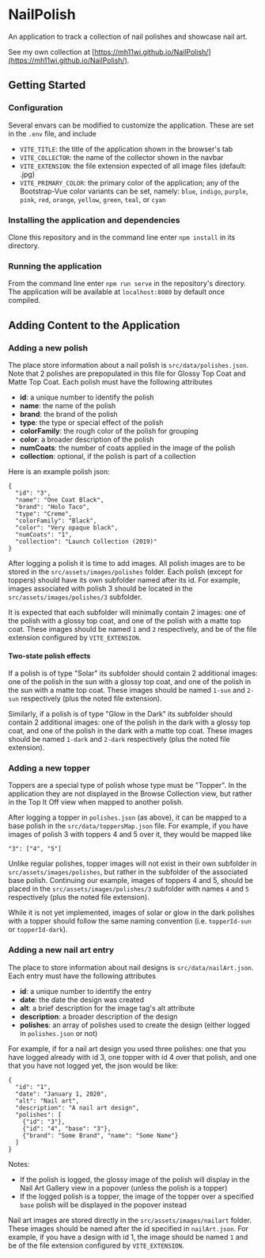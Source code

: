 # NailPolish
An application to track a collection of nail polishes and showcase nail art.

See my own collection at [https://mh11wi.github.io/NailPolish/](https://mh11wi.github.io/NailPolish/).


## Getting Started

### Configuration
Several envars can be modified to customize the application. These are set in the `.env` file, and include
- `VITE_TITLE`: the title of the application shown in the browser's tab
- `VITE_COLLECTOR`: the name of the collector shown in the navbar
- `VITE_EXTENSION`: the file extension expected of all image files (default: .jpg)
- `VITE_PRIMARY_COLOR`: the primary color of the application; any of the Bootstrap-Vue color variants can be set, namely: `blue`, `indigo`, `purple`, `pink`, `red`, `orange`, `yellow`, `green`, `teal`, or `cyan`

### Installing the application and dependencies
Clone this repository and in the command line enter `npm install` in its directory.

### Running the application
From the command line enter `npm run serve` in the repository's directory. The application will be available at `localhost:8080` by default once compiled.


## Adding Content to the Application

### Adding a new polish
The place store information about a nail polish is `src/data/polishes.json`. Note that 2 polishes are prepopulated in this file for Glossy Top Coat and Matte Top Coat. Each polish must have the following attributes
- **id**: a unique number to identify the polish
- **name**: the name of the polish
- **brand**: the brand of the polish
- **type**: the type or special effect of the polish
- **colorFamily**: the rough color of the polish for grouping
- **color**: a broader description of the polish
- **numCoats**: the number of coats applied in the image of the polish
- **collection**: optional, if the polish is part of a collection

Here is an example polish json:
```
{
  "id": "3",
  "name": "One Coat Black",
  "brand": "Holo Taco",
  "type": "Creme",
  "colorFamily": "Black",
  "color": "Very opaque black",
  "numCoats": "1",
  "collection": "Launch Collection (2019)"
}
```

After logging a polish it is time to add images. All polish images are to be stored in the `src/assets/images/polishes` folder. Each polish (except for toppers) should have its own subfolder named after its id. For example, images associated with polish 3 should be located in the `src/assets/images/polishes/3` subfolder. 

It is expected that each subfolder will minimally contain 2 images: one of the polish with a glossy top coat, and one of the polish with a matte top coat. These images should be named `1` and `2` respectively, and be of the file extension configured by `VITE_EXTENSION`.

#### Two-state polish effects
If a polish is of type "Solar" its subfolder should contain 2 additional images: one of the polish in the sun with a glossy top coat, and one of the polish in the sun with a matte top coat. These images should be named `1-sun` and `2-sun` respectively (plus the noted file extension).

Similarly, if a polish is of type "Glow in the Dark" its subfolder should contain 2 additional images: one of the polish in the dark with a glossy top coat, and one of the polish in the dark with a matte top coat. These images should be named `1-dark` and `2-dark` respectively (plus the noted file extension).

### Adding a new topper
Toppers are a special type of polish whose type must be "Topper". In the application they are not displayed in the Browse Collection view, but rather in the Top It Off view when mapped to another polish. 

After logging a topper in `polishes.json` (as above), it can be mapped to a base polish in the `src/data/toppersMap.json` file. For example, if you have images of polish 3 with toppers 4 and 5 over it, they would be mapped like

```
"3": ["4", "5"]
```

Unlike regular polishes, topper images will not exist in their own subfolder in `src/assets/images/polishes`, but rather in the subfolder of the associated base polish. Continuing our example, images of toppers 4 and 5, should be placed in the `src/assets/images/polishes/3` subfolder with names `4` and `5` respectively (plus the noted file extension).

While it is not yet implemented, images of solar or glow in the dark polishes with a topper should follow the same naming convention (i.e. `topperId-sun` or `topperId-dark`).

### Adding a new nail art entry
The place to store information about nail designs is `src/data/nailArt.json`. Each entry must have the following attributes
- **id**: a unique number to identify the entry
- **date**: the date the design was created
- **alt**: a brief description for the image tag's alt attribute
- **description**: a broader description of the design
- **polishes**: an array of polishes used to create the design (either logged in `polishes.json` or not)

For example, if for a nail art design you used three polishes: one that you have logged already with id 3, one topper with id 4 over that polish, and one that you have not logged yet, the json would be like:

```
{
  "id": "1",
  "date": "January 1, 2020",
  "alt": "Nail art",
  "description": "A nail art design",
  "polishes": [
    {"id": "3"},
    {"id": "4", "base": "3"},
    {"brand": "Some Brand", "name": "Some Name"}
  ]
}
```

Notes:
- If the polish is logged, the glossy image of the polish will display in the Nail Art Gallery view in a popover (unless the polish is a topper)
- If the logged polish is a topper, the image of the topper over a specified `base` polish will be displayed in the popover instead

Nail art images are stored directly in the `src/assets/images/nailart` folder. These images should be named after the id specified in `nailArt.json`. For example, if you have a design with id 1, the image should be named `1` and be of the file extension configured by `VITE_EXTENSION`.
